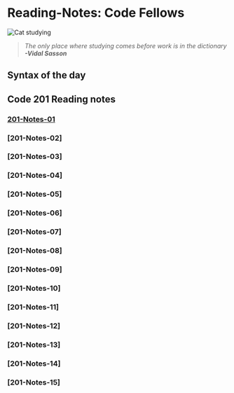 # Reading-Notes: Code Fellows


![Cat studying](https://pbs.twimg.com/media/EcV0D7XX0AQj-1-?format=jpg&name=small)
> *The only place where studying comes before work is in the dictionary*
> ***-Vidal Sasson***

## Syntax of the day

## Code 201 Reading notes

### [201-Notes-01](Class-01.md)
### [201-Notes-02]
### [201-Notes-03]
### [201-Notes-04]
### [201-Notes-05]
### [201-Notes-06]
### [201-Notes-07]
### [201-Notes-08]
### [201-Notes-09]
### [201-Notes-10]
### [201-Notes-11]
### [201-Notes-12]
### [201-Notes-13]
### [201-Notes-14]
### [201-Notes-15]


    
                  
    

          
            
